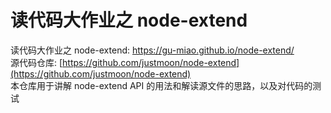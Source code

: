 # 读代码大作业之 node-extend
读代码大作业之 node-extend: https://gu-miao.github.io/node-extend/  
源代码仓库: [https://github.com/justmoon/node-extend](https://github.com/justmoon/node-extend)  
本仓库用于讲解 node-extend API 的用法和解读源文件的思路，以及对代码的测试
